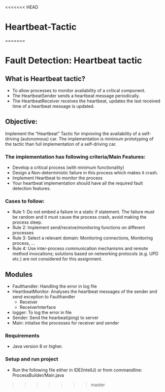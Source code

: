 <<<<<<< HEAD
# Heartbeat-Tactic
=======
# Fault Detection: Heartbeat tactic

## What is Heartbeat tactic?
- To allow processes to monitor availability of a critical component.
- The HeartbeatSender sends a heartbeat message periodically.
- The HeartbeatReceiver receives the heartbeat, updates the last received time of a heartbeat message is updated.

## Objective:
Implement the “Heartbeat” Tactic for improving the availability of a self-driving (autonomous) car. The implementation is minimum prototyping of the tactic than full implementation of a self-driving car.

### The implementation has following criteria/Main Features:
- Develop a critical process (with minimum functionality)
- Design a Non-deterministic failure in this process which makes it crash.
- Implement Heartbeat to monitor the process
- Your heartbeat implementation should have all the required fault detection features.

### Cases to follow:
- Rule 1: Do not embed a failure in a static if statement. The failure must be random and it must cause the process crash, avoid making the process sleep.
- Rule 2: Implement send/receive/monitoring functions on different processes 
- Rule 3: Select a relevant domain: Monitoring connections, Monitoring process, … 
- Rule 4: Use inter-process communication mechanisms and remote method invocations; solutions based on networking protocols (e.g. UPD etc.) are not considered for this assignment.

## Modules
- Faulthandler: Handling the error in log file
- HeartbeatMonitor: Analyses the heartbeat messages of the sender and send exception to Faulthandler
  - Receiver
  - ReceiverInterface
- logger: To log the error in file
- Sender: Send the hearbeat(ping) to server
- Main: intialise the processes for receiver and sender

### Requirements
* Java version 8 or higher.

### Setup and run project
- Run the following file either in IDE(IntelIJ) or from commandline: ProcessBuilder/Main.java
>>>>>>> master
